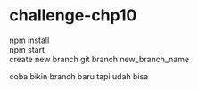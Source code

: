 # challenge-chp10

npm install <br/>
npm start <br/>
create new branch git branch new_branch_name

coba bikin branch baru tapi udah bisa
